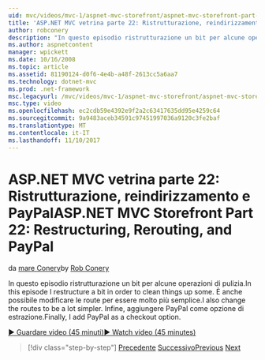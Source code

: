 ```yaml
---
uid: mvc/videos/mvc-1/aspnet-mvc-storefront/aspnet-mvc-storefront-part-22-restructuring-rerouting-and-paypal
title: 'ASP.NET MVC vetrina parte 22: Ristrutturazione, reindirizzamento e PayPal | Documenti Microsoft'
author: robconery
description: "In questo episodio ristrutturazione un bit per alcune operazioni di pulizia. È anche possibile modificare le route per essere molto più semplice. Infine, aggiungere PayPal come optio un'estrazione..."
ms.author: aspnetcontent
manager: wpickett
ms.date: 10/16/2008
ms.topic: article
ms.assetid: 81190124-d0f6-4e4b-a48f-2613cc5a6aa7
ms.technology: dotnet-mvc
ms.prod: .net-framework
msc.legacyurl: /mvc/videos/mvc-1/aspnet-mvc-storefront/aspnet-mvc-storefront-part-22-restructuring-rerouting-and-paypal
msc.type: video
ms.openlocfilehash: ec2cdb59e4392e9f2a2c63417635dd95e4259c64
ms.sourcegitcommit: 9a9483aceb34591c97451997036a9120c3fe2baf
ms.translationtype: MT
ms.contentlocale: it-IT
ms.lasthandoff: 11/10/2017
---
```

<a name="aspnet-mvc-storefront-part-22-restructuring-rerouting-and-paypal"></a><span data-ttu-id="a12d4-105">ASP.NET MVC vetrina parte 22: Ristrutturazione, reindirizzamento e PayPal</span><span class="sxs-lookup"><span data-stu-id="a12d4-105">ASP.NET MVC Storefront Part 22: Restructuring, Rerouting, and PayPal</span></span>
====================
<span data-ttu-id="a12d4-106">da [mare Conery](https://github.com/robconery)</span><span class="sxs-lookup"><span data-stu-id="a12d4-106">by [Rob Conery](https://github.com/robconery)</span></span>

<span data-ttu-id="a12d4-107">In questo episodio ristrutturazione un bit per alcune operazioni di pulizia.</span><span class="sxs-lookup"><span data-stu-id="a12d4-107">In this episode I restructure a bit in order to clean things up some.</span></span> <span data-ttu-id="a12d4-108">È anche possibile modificare le route per essere molto più semplice.</span><span class="sxs-lookup"><span data-stu-id="a12d4-108">I also change the routes to be a lot simpler.</span></span> <span data-ttu-id="a12d4-109">Infine, aggiungere PayPal come opzione di estrazione.</span><span class="sxs-lookup"><span data-stu-id="a12d4-109">Finally, I add PayPal as a checkout option.</span></span>

[<span data-ttu-id="a12d4-110">&#9654; Guardare video (45 minuti)</span><span class="sxs-lookup"><span data-stu-id="a12d4-110">&#9654; Watch video (45 minutes)</span></span>](https://channel9.msdn.com/Blogs/ASP-NET-Site-Videos/aspnet-mvc-storefront-part-22-restructuring-rerouting-and-paypal)

>[!div class="step-by-step"]
<span data-ttu-id="a12d4-111">[Precedente](aspnet-mvc-storefront-part-21-order-manager-and-personalization.md)
[Successivo](aspnet-mvc-storefront-part-23-getting-started-with-domain-driven-design.md)</span><span class="sxs-lookup"><span data-stu-id="a12d4-111">[Previous](aspnet-mvc-storefront-part-21-order-manager-and-personalization.md)
[Next](aspnet-mvc-storefront-part-23-getting-started-with-domain-driven-design.md)</span></span>
